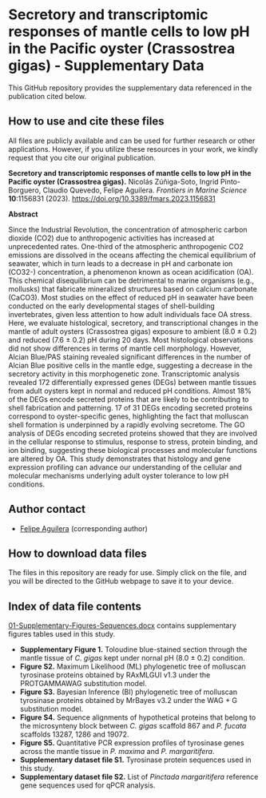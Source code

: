 # Secretory and transcriptomic responses of mantle cells to low pH in the Pacific oyster (Crassostrea gigas) - Supplementary Data

This GitHub repository provides the supplementary data referenced in the publication cited below.

## How to use and cite these files 

All files are publicly available and can be used for further research or other applications. However, if you utilize these resources in your work, we kindly request that you cite our original publication.

**Secretory and transcriptomic responses of mantle cells to low pH in the Pacific oyster (Crassostrea gigas).** Nicolás Zúñiga-Soto, Ingrid Pinto-Borguero, Claudio Quevedo, Felipe Aguilera. *Frontiers in Marine Science* **10**:1156831 (2023). https://doi.org/10.3389/fmars.2023.1156831

**Abstract**

Since the Industrial Revolution, the concentration of atmospheric carbon dioxide (CO2) due to anthropogenic activities has increased at unprecedented rates. One-third of the atmospheric anthropogenic CO2 emissions are dissolved in the oceans affecting the chemical equilibrium of seawater, which in turn leads to a decrease in pH and carbonate ion (CO32-) concentration, a phenomenon known as ocean acidification (OA). This chemical disequilibrium can be detrimental to marine organisms (e.g., mollusks) that fabricate mineralized structures based on calcium carbonate (CaCO3). Most studies on the effect of reduced pH in seawater have been conducted on the early developmental stages of shell-building invertebrates, given less attention to how adult individuals face OA stress. Here, we evaluate histological, secretory, and transcriptional changes in the mantle of adult oysters (Crassostrea gigas) exposure to ambient (8.0 ± 0.2) and reduced (7.6 ± 0.2) pH during 20 days. Most histological observations did not show differences in terms of mantle cell morphology. However, Alcian Blue/PAS staining revealed significant differences in the number of Alcian Blue positive cells in the mantle edge, suggesting a decrease in the secretory activity in this morphogenetic zone. Transcriptomic analysis revealed 172 differentially expressed genes (DEGs) between mantle tissues from adult oysters kept in normal and reduced pH conditions. Almost 18% of the DEGs encode secreted proteins that are likely to be contributing to shell fabrication and patterning. 17 of 31 DEGs encoding secreted proteins correspond to oyster-specific genes, highlighting the fact that molluscan shell formation is underpinned by a rapidly evolving secretome. The GO analysis of DEGs encoding secreted proteins showed that they are involved in the cellular response to stimulus, response to stress, protein binding, and ion binding, suggesting these biological processes and molecular functions are altered by OA. This study demonstrates that histology and gene expression profiling can advance our understanding of the cellular and molecular mechanisms underlying adult oyster tolerance to low pH conditions.

## Author contact

- [Felipe Aguilera](mailto:faguilera@udec.cl) (corresponding author)

## How to download data files

The files in this repository are ready for use. Simply click on the file, and you will be directed to the GitHub webpage to save it to your device.

## Index of data file contents

[01-Supplementary-Figures-Sequences.docx](https://github.com/faguil/Oyster-secretory-transcriptomic-response-ocean-acidification/blob/main/01-Supplementary-Figures-Tables.docx) contains supplementary figures tables used in this study.

- **Supplementary Figure 1.** Toloudine blue-stained section through the mantle tissue of *C. gigas* kept under nornal pH (8.0 ± 0.2) condition. 
- **Figure S2.** Maximum Likelihood (ML) phylogenetic tree of molluscan tyrosinase proteins obtained by RAxMLGUI v1.3 under the PROTGAMMAWAG substitution model.
- **Figure S3.** Bayesian Inference (BI) phylogenetic tree of molluscan tyrosinase proteins obtained by MrBayes v3.2 under the WAG + G substitution model.
- **Figure S4.** Sequence alignments of hypothetical proteins that belong to the microsynteny block between *C. gigas* scaffold 867 and *P. fucata* scaffolds 13287, 1286 and 19072.
- **Figure S5.** Quantitative PCR expression profiles of tyrosinase genes across the mantle tissue in *P. maxima* and *P. margaritifera*.
- **Supplementary dataset file S1.** Tyrosinase protein sequences used in this study.
- **Supplementary dataset file S2.** List of *Pinctada margaritifera* reference gene sequences used for qPCR analysis.
